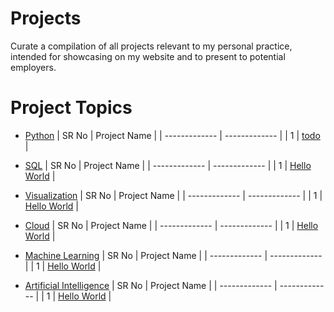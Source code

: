 # Projects

Curate a compilation of all projects relevant to my personal practice, intended for showcasing on my website and to present to potential employers.

# Project Topics

- [Python](Python)
  | SR No | Project Name |
  | ------------- | ------------- |
  | 1 | [todo](https://github.com/tusharbasak97/Projects/tree/main/Python/todo) |

- [SQL](SQL)
  | SR No | Project Name |
  | ------------- | ------------- |
  | 1 | [Hello World]() |

- [Visualization](Visualization)
  | SR No | Project Name |
  | ------------- | ------------- |
  | 1 | [Hello World]() |

- [Cloud](Cloud)
  | SR No | Project Name |
  | ------------- | ------------- |
  | 1 | [Hello World]() |

- [Machine Learning](Machine%20Learning)
  | SR No | Project Name |
  | ------------- | ------------- |
  | 1 | [Hello World]() |

- [Artificial Intelligence](Artificial%20Intelligence)
  | SR No | Project Name |
  | ------------- | ------------- |
  | 1 | [Hello World]() |

<!-- ###

<div align="center">
<h3> Show some ❤️ by starring some of the repositories! </h3>
</div> -->
